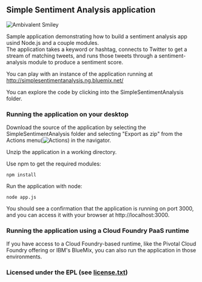 ## Simple Sentiment Analysis application

![Ambivalent Smiley](http://simplesentimentanalysis.ng.bluemix.net/images/content.png "Ambivalent Smiley")

Sample application demonstrating how to build a sentiment analysis app usind Node.js and a couple modules.  
The application takes a keyword or hashtag, connects to Twitter to get a stream of matching tweets, 
and runs those tweets through a sentiment-analysis module to produce a sentiment score.

You can play with an instance of the application running at http://simplesentimentanalysis.ng.bluemix.net/

You can explore the code by clicking into the SimpleSentimentAnalysis folder.

### Running the application on your desktop

Download the source of the application by selecting the SimpleSentimentAnalysis folder and selecting
"Export as zip" from the Actions menu(![Actions](https://hub.jazz.net/code/images/gear.png)) in the navigator.

Unzip the application in a working directory.

Use npm to get the required modules:

    npm install

Run the application with node:

    node app.js

You should see a confirmation that the application is running on port 3000, 
and you can access it with your browser at http://localhost:3000.

### Running the application using a Cloud Foundry PaaS runtime

If you have access to a Cloud Foundry-based runtime, like the Pivotal Cloud Foundry offering or IBM's BlueMix,
you can also run the application in those environments.

### Licensed under the EPL (see [license.txt](license.txt))